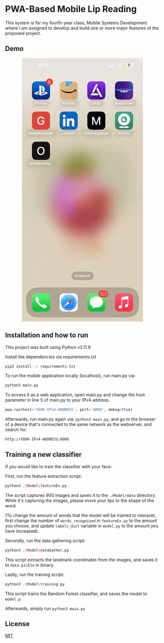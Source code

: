 
# PWA-Based Mobile Lip Reading
This system is for my fourth-year class, Mobile Systems Development where I am assigned to develop and build one or more major features of the proposed project.


## Demo
<p align="center">
  <img src="MSDProject-Imgur-ezgif.com-optimize.gif" alt="animated demo"/>
</p>


## Installation and how to run

This project was built using Python v3.11.9

Install the dependencies via requirements.txt
```bash
pip3 install -r requirements.txt
```

To run the mobile application locally (localhost), run main.py via:
```bash
python3 main.py
```

To access it as a web application, open main.py and change the host parameter in line 5 of main.py to your IPv4 address.
```python
pwa.run(host='YOUR-IPv4-ADDRESS', port='8000', debug=True)
```
Afterwards, run main.py again via: `python3 main.py`, and go to the browser of a device that's connected to the same network as the webserver, and search for:
```bash
http://YOUR-IPv4-ADDRESS:8000
```

## Training a new classifier
If you would like to train the classifier with your face:

First, run the feature extraction script:
```bash
python3 .\Model\featureEx.py
```
The script captures 900 images and saves it to the `./Model/data` directory. While it's capturing the images, please move your lips to the shape of the word. 

(To change the amount of words that the model will be trained to interpret, first change the number of `words_recognised` in `featureEx.py` to the amount you choose, and update `labels_dict` variable in `model.py` to the amount you have increased).

Secondly, run the data gathering script:
```bash
python3 .\Model\dataGather.py
```
This script extracts the landmark coordinates from the images, and saves it to  `data.pickle` in binary.

Lastly, run the training script:
```bash
python3 .\Model\training.py
```
This script trains the Random Forest classifier, and saves the model to `model.p`

Afterwards, simply run `python3 main.py`

## License

[MIT](https://choosealicense.com/licenses/mit/)

